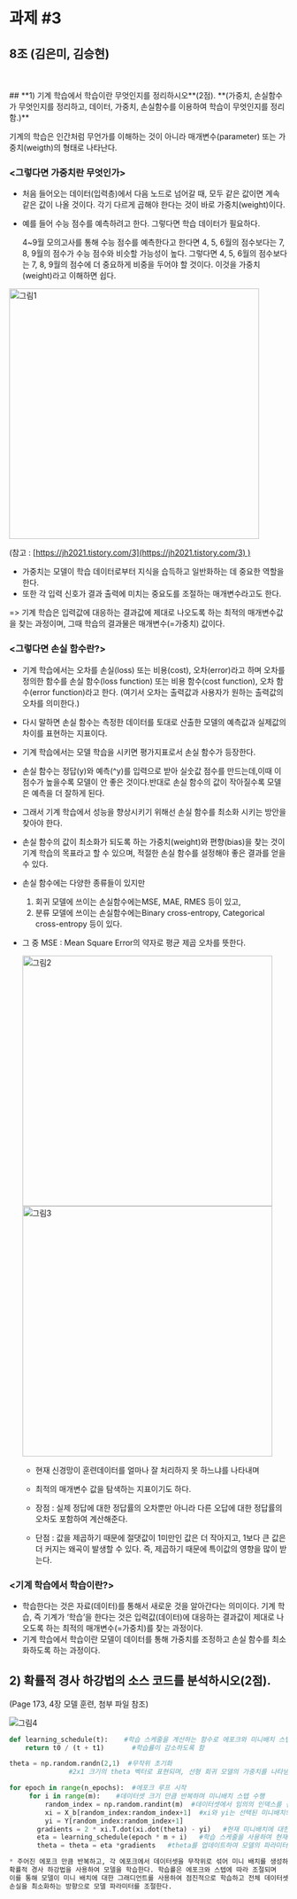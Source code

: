 # 과제 #3

## 8조 (김은미, 김승현)


<br>
<br>
## **1) 기계 학습에서 학습이란 무엇인지를 정리하시오**(2점). 
**(가중치, 손실함수가 무엇인지를 정리하고, 데이터, 가중치, 손실함수를 이용하여 학습이 무엇인지를 정리함.)**


기계의 학습은 인간처럼 무언가를 이해하는 것이 아니라 매개변수(parameter) 또는 가중치(weigth)의 형태로 나타난다.


### **<그렇다면 가중치란 무엇인가>**

- 처음 들어오는 데이터(입력층)에서 다음 노드로 넘어갈 때, 모두 같은 값이면 계속 같은 값이 나올 것이다. 각기 다르게 곱해야 한다는 것이 바로 가중치(weight)이다.

- 예를 들어 수능 점수를 예측하려고 한다. 그렇다면 학습 데이터가 필요하다.
    
    4~9월 모의고사를 통해 수능 점수를 예측한다고 한다면 4, 5, 6월의 점수보다는 7, 8, 9월의 점수가 수능 점수와 비슷할 가능성이 높다. 그렇다면 4, 5, 6월의 점수보다는 7, 8, 9월의 점수에 더 중요하게 비중을 두어야 할 것이다. 이것을 가중치(weight)라고 이해하면 쉽다.
    

<img width="452" alt="그림1" src="https://github.com/seunghyuniisme/ML/assets/145260996/b47a7725-e204-40f7-988a-bff8c3e91435">

(참고 : [https://jh2021.tistory.com/3](https://jh2021.tistory.com/3) )

- 가중치는 모델이 학습 데이터로부터 지식을 습득하고 일반화하는 데 중요한 역할을 한다.
- 또한 각 입력 신호가 결과 출력에 미치는 중요도를 조절하는 매개변수라고도 한다.

=> 기계 학습은 입력값에 대응하는 결과값에 제대로 나오도록 하는 최적의 매개변수값을 찾는 과정이며, 그때 학습의 결과물은 매개변수(=가중치) 값이다.




### **<그렇다면 손실 함수란?>**

- 기계 학습에서는 오차를 손실(loss) 또는 비용(cost), 오차(error)라고 하며
오차를 정의한 함수를 손실 함수(loss function) 또는 비용 함수(cost function), 오차 함수(error function)라고 한다. (여기서 오차는 출력값과 사용자가 원하는 출력값의 오차를 의미한다.)
- 다시 말하면 손실 함수는 측정한 데이터를 토대로 산출한 모델의 예측값과 실제값의 차이를 표현하는 지표이다.
- 기계 학습에서는 모델 학습을 시키면 평가지표로서 손실 함수가 등장한다.
- 손실 함수는 정답(y)와 예측(^y)를 입력으로 받아 실숫값 점수를 만드는데,이때 이 점수가 높을수록 모델이 안 좋은 것이다.반대로 손실 함수의 값이 작아질수록 모델은 예측을 더 잘하게 된다.
- 그래서 기계 학습에서 성능을 향상시키기 위해선 손실 함수를 최소화 시키는 방안을 찾아야 한다.
- 손실 함수의 값이 최소화가 되도록 하는 가중치(weight)와 편향(bias)을 찾는 것이 기계 학습의 목표라고 할 수 있으며, 적절한 손실 함수를 설정해야 좋은 결과를 얻을 수 있다.

- 손실 함수에는 다양한 종류들이 있지만
    1. 회귀 모델에 쓰이는 손실함수에는MSE, MAE, RMES 등이 있고,
    2. 분류 모델에 쓰이는 손실함수에는Binary cross-entropy, Categorical cross-entropy 등이 있다.
    
- 그 중 MSE : Mean Square Error의 약자로 평균 제곱 오차를 뜻한다.
    
    
    <img width="452" alt="그림2" src="https://github.com/seunghyuniisme/ML/assets/145260996/89e615a4-a5bf-45a0-8af2-96a2bebf2165">
    
    <img width="452" alt="그림3" src="https://github.com/seunghyuniisme/ML/assets/145260996/a685f733-b364-4b7e-860d-1ecb5cee64f9">
    
    - 현재 신경망이 훈련데이터를 얼마나 잘 처리하지 못 하느냐를 나타내며
    - 최적의 매개변수 값을 탐색하는 지표이기도 하다.
    
    - 장점 : 실제 정답에 대한 정답률의 오차뿐만 아니라 다른 오답에 대한 정답률의 오차도 포함하여 계산해준다.
    - 단점 : 값을 제곱하기 때문에 절댓값이 1미만인 값은 더 작아지고, 1보다 큰 값은 더 커지는 왜곡이 발생할 수 있다. 즉, 제곱하기 때문에 특이값의 영향을 많이 받는다.



### **<기계 학습에서 학습이란?>**

- 학습한다는 것은 자료(데이터)를 통해서 새로운 것을 알아간다는 의미이다.
기계 학습, 즉 기계가 ‘학습’을 한다는 것은 입력값(데이터)에 대응하는 결과값이 제대로 나오도록 하는 
최적의 매개변수(=가중치)를 찾는 과정이다.
- 기계 학습에서 학습이란 모델이 데이터를 통해 가중치를 조정하고 손실 함수를 최소화하도록 하는 과정이다.




## 2) 확률적 경사 하강법의 소스 코드를 분석하시오(2점). 
(Page 173, 4장 모델 훈련, 첨부 파일 참조)

![그림4](https://github.com/seunghyuniisme/ML/assets/145260996/6a357f03-2371-443d-98ba-c6eb801c2fd3)

```python
def learning_schedule(t):    #학습 스케줄을 계산하는 함수로 에포크와 미니배치 스텝을 이용하여 현재 학습률을 계산
	return t0 / (t + t1)       #학습률이 감소하도록 함

theta = np.random.randn(2,1)  #무작위 초기화
               #2x1 크기의 theta 벡터로 표현되며, 선형 회귀 모델의 가중치를 나타냄 

for epoch in range(n_epochs):  #에포크 루프 시작
     for i in range(m):    #데이터셋 크기 만큼 반복하며 미니배치 스텝 수행
         random_index = np.random.randint(m)  #데이터셋에서 임의의 인덱스를 선택하여 미니배치를 생성
         xi = X_b[random_index:random_index+1]  #xi와 yi는 선택된 미니배치의 특성과 레이블
         yi = Y[random_index:random_index+1]
       gradients = 2 * xi.T.dot(xi.dot(theta) - yi)   #현재 미니배치에 대한 그래디언트 벡터를 계산
       eta = learning_schedule(epoch * m + i)   #학습 스케줄을 사용하여 현재 스텝에서의 학습률을 계산
       theta = theta = eta *gradients   #theta를 업데이트하여 모델의 파라미터를 조정

* 주어진 에포크 만큼 반복하고, 각 에포크에서 데이터셋을 무작위로 섞어 미니 배치를 생성하며
확률적 경사 하강법을 사용하여 모델을 학습한다. 학습률은 에포크와 스텝에 따라 조절되며 
이를 통해 모델이 미니 배치에 대한 그래디언트를 사용하여 점진적으로 학습하고 전체 데이터셋을 반복하여 
손실을 최소화하는 방향으로 모델 파라미터를 조절한다.
```
